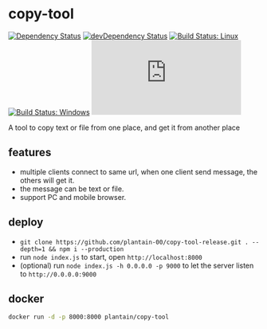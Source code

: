 # copy-tool

[![Dependency Status](https://david-dm.org/plantain-00/copy-tool.svg)](https://david-dm.org/plantain-00/copy-tool)
[![devDependency Status](https://david-dm.org/plantain-00/copy-tool/dev-status.svg)](https://david-dm.org/plantain-00/copy-tool#info=devDependencies)
[![Build Status: Linux](https://travis-ci.org/plantain-00/copy-tool.svg?branch=master)](https://travis-ci.org/plantain-00/copy-tool)
[![Build Status: Windows](https://ci.appveyor.com/api/projects/status/github/plantain-00/copy-tool?branch=master&svg=true)](https://ci.appveyor.com/project/plantain-00/copy-tool/branch/master)
[![type-coverage](https://img.shields.io/badge/dynamic/json.svg?label=type-coverage&prefix=%E2%89%A5&suffix=%&query=$.typeCoverage.atLeast&uri=https%3A%2F%2Fraw.githubusercontent.com%2Fplantain-00%2Fcopy-tool%2Fmaster%2Fpackage.json)](https://github.com/plantain-00/copy-tool)

A tool to copy text or file from one place, and get it from another place

## features

+ multiple clients connect to same url, when one client send message, the others will get it.
+ the message can be text or file.
+ support PC and mobile browser.

## deploy

+ `git clone https://github.com/plantain-00/copy-tool-release.git . --depth=1 && npm i --production`
+ run `node index.js` to start, open `http://localhost:8000`
+ (optional) run `node index.js -h 0.0.0.0 -p 9000` to let the server listen to `http://0.0.0.0:9000`

## docker

```bash
docker run -d -p 8000:8000 plantain/copy-tool
```
